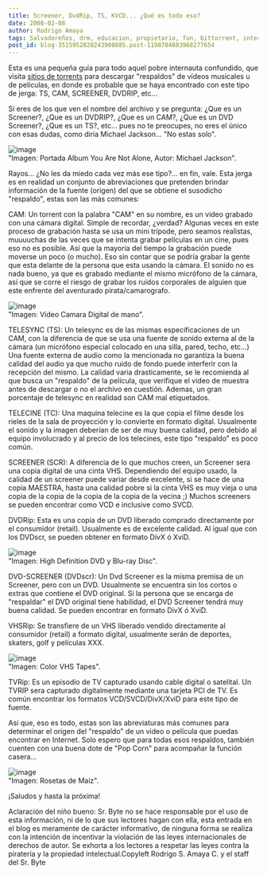 ```yaml
---
title: Screener, DvdRip, TS, KVCD... ¿Qué es todo eso?
date: 2008-02-08
author: Rodrigo Amaya
tags: Salvadoreños, drm, educacion, propietario, fun, bittorrent, interesante, dvd, guia
post_id: blog-3515952828243908885.post-1198704883968277654
---
```


Esta es una pequeña guía para todo aquel pobre internauta confundido, que visita [sitios de torrents](https://srbyte.blogspot.com/2007/03/bittorrent-todo-mundo-ama-bittorrent.html) para descargar "respaldos" de vídeos musicales u de películas, en donde es probable que se haya encontrado con este tipo de jerga: TS, CAM, SCREENER, DVDRIP, etc...

Si eres de los que ven el nombre del archivo y se pregunta: ¿Que es un Screener?, ¿Que es un DVDRIP?, ¿Que es un CAM?, ¿Que es un DVD Screener?, ¿Que es un TS?, etc... pues no te preocupes, no eres el único con esas dudas, como diría Michael Jackson... "No estas solo".

![image](https://www.album-art.net/art/albums/m/michael_jackson/visionary/16_you_are_not_alone.jpg)    
"Imagen: Portada Album You Are Not Alone, Autor: Michael
Jackson".

Rayos... ¿No les da miedo cada vez más ese tipo?... en fin, vale. Esta jerga es en realidad un conjunto de abreviaciones que pretenden brindar información de la fuente (origen) del que se obtiene el susodicho "respaldo", estas son las más comunes:

CAM: Un torrent con la palabra "CAM" en su nombre, es un video grabado con una cámara digital. Simple de recordar, ¿verdad? Algunas veces en este proceso de grabación hasta se usa un mini trípode, pero seamos realistas, muuuuchas de las veces que se intenta grabar películas en un cine, pues eso no es posible. Así que la mayoría del tiempo la grabación puede moverse un poco (o mucho). Eso sin contar que se podría grabar la gente que esta delante de la persona que esta usando la cámara. El sonido no es nada bueno, ya que es grabado mediante el mismo micrófono de la cámara, así que se corre el riesgo de grabar los ruidos corporales de alguien que este enfrente del aventurado pirata/camarografo.

![image](https://www.gearfuse.com/wp-content/uploads/samuel/feb07/xacti_hd2.jpg)    
"Imagen: Video Camara Digital de
mano".

TELESYNC (TS): Un telesync es de las mismas especificaciones de un CAM, con la diferencia de que se usa una fuente de sonido externa al de la cámara (un micrófono especial colocado en una silla, pared, techo, etc...) Una fuente externa de audio como la mencionada no garantiza la buena calidad del audio ya que mucho ruido de fondo puede interferir con la recepción del mismo. La calidad varia drasticamente, se le recomienda al que busca un "respaldo" de la película, que verifique el video de muestra antes de descargar o no el archivo en cuestión. Ademas, un gran porcentaje de telesync en realidad son CAM mal etiquetados.

TELECINE (TC): Una maquina telecine es la que copia el filme desde los rieles de la sala de proyección y lo convierte en formato digital. Usualmente el sonido y la imagen deberían de ser de muy buena calidad, pero debido al equipo involucrado y al precio de los telecines, este tipo "respaldo" es poco común.

SCREENER (SCR): A diferencia de lo que muchos creen, un Screener sera una copia digital de una cinta VHS. Dependiendo del equipo usado, la calidad de un screener puede variar desde excelente, si se hace de una copia MAESTRA, hasta una calidad pobre si la cinta VHS es muy vieja o una copia de la copia de la copia de la copia de la vecina ;) Muchos screeners se pueden encontrar como VCD e inclusive como SVCD.

DVDRip: Esta es una copia de un DVD liberado comprado directamente por el consumidor (retail). Usualmente es de excelente calidad. Al igual que con los DVDscr, se pueden obtener en formato DivX ó XviD.

![image](https://xboxer.tv/hd_dvd_bluray.jpg)    
"Imagen: High Definition DVD
y Blu-ray Disc".

DVD-SCREENER (DVDscr): Un Dvd Screener es la misma premisa de un Screener, pero con un DVD. Usualmente se encuentra sin los cortos o extras que contiene el DVD original. Si la persona que se encarga de "respaldar" el DVD original tiene habilidad, el DVD Screener tendrá muy buena calidad. Se pueden encontrar en formato DivX ó XviD.

VHSRip: Se transfiere de un VHS liberado vendido directamente al consumidor (retail) a formato digital, usualmente serán de deportes, skaters, golf y películas XXX.

![image](https://lib.store.yahoo.net/lib/vhstapeplus/newvthomepic.gif)    
"Imagen: Color VHS Tapes".

TVRip: Es un episodio de TV capturado usando cable digital o satelital. Un TVRIP sera capturado digitalmente mediante una tarjeta PCI de TV. Es común encontrar los formatos VCD/SVCD/DivX/XviD para este tipo de fuente.

Así que, eso es todo, estas son las abreviaturas más comunes para determinar el origen del "respaldo" de un video o película que puedas encontrar en Internet. Solo espero que para todas esos respaldos, también cuenten con una buena dote de "Pop Corn" para acompañar la función casera...

![image](https://kohm.org/blog/wp-content/uploads/2007/07/800px-popcorn02.jpg)    
"Imagen: Rosetas de
Maiz".

¡Saludos y hasta la próxima!

Aclaración del niño bueno: Sr. Byte no se hace responsable por el uso de esta información, ni de lo que sus lectores hagan con ella, esta entrada en el blog es meramente de carácter informativo, de ninguna forma se realiza con la intención de incentivar la violación de las leyes internacionales de derechos de autor. Se exhorta a los lectores a respetar las leyes contra la piratería y la propiedad intelectual.Copyleft Rodrigo S. Amaya C. y el staff del Sr. Byte